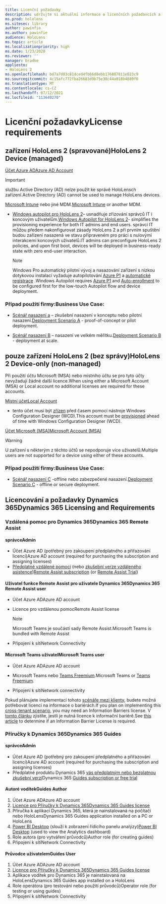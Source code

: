 ```yaml
---
title: Licenční požadavky
description: udržujte si aktuální informace o licenčních požadavcích a pokynech, které potřebujete ke správě mobilních zařízení, HoloLens a vzdálené pomoci.
ms.prod: hololens
ms.sitesec: library
author: pawinfie
ms.author: pawinfie
audience: HoloLens
ms.topic: article
ms.localizationpriority: high
ms.date: 1/23/2020
ms.reviewer: ''
manager: bradke
appliesto:
- HoloLens 2
ms.openlocfilehash: bd7a7d03c81dced4fb66d8ebb176887811e823c9
ms.sourcegitcommit: 4c15afc772fba26683d9b75e38c44a018b4889f6
ms.translationtype: MT
ms.contentlocale: cs-CZ
ms.lasthandoff: 07/12/2021
ms.locfileid: "113640270"
---
```

# <a name="license-requirements"></a><span data-ttu-id="962ba-103">Licenční požadavky</span><span class="sxs-lookup"><span data-stu-id="962ba-103">License requirements</span></span>

## <a name="hololens-2-device-managed"></a><span data-ttu-id="962ba-104">zařízení HoloLens 2 (spravované)</span><span class="sxs-lookup"><span data-stu-id="962ba-104">HoloLens 2 Device (managed)</span></span>

[<span data-ttu-id="962ba-105">Účet Azure AD</span><span class="sxs-lookup"><span data-stu-id="962ba-105">Azure AD Account</span></span>](/azure/active-directory/)

> [!IMPORTANT]
> <span data-ttu-id="962ba-106">službu Active Directory (AD) nelze použít ke správě HoloLensch zařízení.</span><span class="sxs-lookup"><span data-stu-id="962ba-106">Active Directory (AD) cannot be used to manage HoloLens devices.</span></span>

<span data-ttu-id="962ba-107">[Microsoft Intune](/mem/intune/fundamentals/what-is-intune) nebo jiné MDM.</span><span class="sxs-lookup"><span data-stu-id="962ba-107">[Microsoft Intune](/mem/intune/fundamentals/what-is-intune) or another MDM.</span></span>
- <span data-ttu-id="962ba-108">[Windows autopilot pro HoloLens 2](hololens2-autopilot.md)– usnadňuje zřizování správců IT i koncovým uživatelům.</span><span class="sxs-lookup"><span data-stu-id="962ba-108">[Windows Autopilot for HoloLens 2](hololens2-autopilot.md)- simplifies the provisioning experience for both IT admins and end users.</span></span> <span data-ttu-id="962ba-109">správci IT můžou předem nakonfigurovat zásady HoloLens 2 a při prvním spuštění budou zařízení nasazená ve stavu připraveném pro práci s nulovými interakcemi koncových uživatelů.</span><span class="sxs-lookup"><span data-stu-id="962ba-109">IT admins can preconfigure HoloLens 2 policies, and upon first boot, devices will be deployed in business-ready state with zero end-user interaction.</span></span> 

  > [!NOTE]
  > <span data-ttu-id="962ba-110">Windows Pro automatický pilotní vývoj a nasazování zařízení s nízkou dotykovou instalací vyžaduje autopilotování [Azure P1](/azure/active-directory/fundamentals/active-directory-whatis) a [automatické registrace](/mem/intune/enrollment/windows-enroll#enable-windows-10-automatic-enrollment) .</span><span class="sxs-lookup"><span data-stu-id="962ba-110">Windows Autopilot requires [Azure P1](/azure/active-directory/fundamentals/active-directory-whatis) and [Auto-enrollment](/mem/intune/enrollment/windows-enroll#enable-windows-10-automatic-enrollment) to be configured first for the low-touch Autopilot flow and device deployment.</span></span> 

### <a name="business-use-case"></a><span data-ttu-id="962ba-111">Případ použití firmy:</span><span class="sxs-lookup"><span data-stu-id="962ba-111">Business Use Case:</span></span> 

- <span data-ttu-id="962ba-112">[Scénář nasazení a](hololens-requirements.md#scenario-a-deploy-to-cloud-connected-devices) – zkušební nasazení v konceptu nebo pilotní nasazení.</span><span class="sxs-lookup"><span data-stu-id="962ba-112">[Deployment Scenario A](hololens-requirements.md#scenario-a-deploy-to-cloud-connected-devices) - proof-of-concept or pilot deployment.</span></span>

- <span data-ttu-id="962ba-113">[Scénář nasazení B](hololens-requirements.md#scenario-b-deploy-inside-your-organizations-network) – nasazení ve velkém měřítku.</span><span class="sxs-lookup"><span data-stu-id="962ba-113">[Deployment Scenario B](hololens-requirements.md#scenario-b-deploy-inside-your-organizations-network) - deployment at scale.</span></span>

## <a name="hololens-2-device-only-non-managed"></a><span data-ttu-id="962ba-114">pouze zařízení HoloLens 2 (bez správy)</span><span class="sxs-lookup"><span data-stu-id="962ba-114">HoloLens 2 Device-only (non-managed)</span></span>

<span data-ttu-id="962ba-115">Při použití účtu Microsoft (MSA) nebo místního účtu se pro tyto účty nevyžadují žádné další licence.</span><span class="sxs-lookup"><span data-stu-id="962ba-115">When using either a Microsoft Account (MSA) or Local account no additional licenses are required for these accounts.</span></span>

[<span data-ttu-id="962ba-116">Místní účet</span><span class="sxs-lookup"><span data-stu-id="962ba-116">Local Account</span></span>](/windows/security/identity-protection/access-control/local-accounts)

- <span data-ttu-id="962ba-117">tento účet musí být [zřízen](hololens-provisioning.md#provisioning-package-hololens-wizard) před časem pomocí nástroje Windows Configuration Designer (WCD).</span><span class="sxs-lookup"><span data-stu-id="962ba-117">This account must be [provisioned](hololens-provisioning.md#provisioning-package-hololens-wizard) ahead of time with Windows Configuration Designer (WCD).</span></span>

[<span data-ttu-id="962ba-118">Účet Microsoft (MSA)</span><span class="sxs-lookup"><span data-stu-id="962ba-118">Microsoft Account (MSA)</span></span>](/windows/security/identity-protection/access-control/microsoft-accounts)

> [!WARNING]
> <span data-ttu-id="962ba-119">U zařízení s některým z těchto účtů se nepodporuje více uživatelů.</span><span class="sxs-lookup"><span data-stu-id="962ba-119">Multiple users are not supported for a device using either of these accounts.</span></span>

### <a name="business-use-case"></a><span data-ttu-id="962ba-120">Případ použití firmy:</span><span class="sxs-lookup"><span data-stu-id="962ba-120">Business Use Case:</span></span> 

- <span data-ttu-id="962ba-121">[Scénář nasazení C](hololens-requirements.md#scenario-c-deploy-in-secure-offline-environment) -offline nebo zabezpečené nasazení.</span><span class="sxs-lookup"><span data-stu-id="962ba-121">[Deployment Scenario C](hololens-requirements.md#scenario-c-deploy-in-secure-offline-environment) - offline or secure deployment.</span></span>
 
## <a name="dynamics-365-licensing-and-requirements"></a><span data-ttu-id="962ba-122">Licencování a požadavky Dynamics 365</span><span class="sxs-lookup"><span data-stu-id="962ba-122">Dynamics 365 Licensing and Requirements</span></span>

### <a name="dynamics-365-remote-assist"></a><span data-ttu-id="962ba-123">Vzdálená pomoc pro Dynamics 365</span><span class="sxs-lookup"><span data-stu-id="962ba-123">Dynamics 365 Remote Assist</span></span> 

#### <a name="admin"></a><span data-ttu-id="962ba-124">správce</span><span class="sxs-lookup"><span data-stu-id="962ba-124">Admin</span></span>

- <span data-ttu-id="962ba-125">Účet Azure AD (potřebný pro zakoupení předplatného a přiřazování licencí)</span><span class="sxs-lookup"><span data-stu-id="962ba-125">Azure AD account (required for purchasing the subscription and assigning licenses)</span></span>
- <span data-ttu-id="962ba-126">[Předplatné vzdálené pomoci](/dynamics365/mixed-reality/remote-assist/buy-and-deploy-remote-assist) (nebo [zkušební verze vzdáleného asistence](/dynamics365/mixed-reality/remote-assist/try-remote-assist))</span><span class="sxs-lookup"><span data-stu-id="962ba-126">[Remote Assist subscription](/dynamics365/mixed-reality/remote-assist/buy-and-deploy-remote-assist) (or [Remote Assist Trial](/dynamics365/mixed-reality/remote-assist/try-remote-assist))</span></span>
    
#### <a name="dynamics-365-remote-assist-user"></a><span data-ttu-id="962ba-127">Uživatel funkce Remote Assist pro uživatele Dynamics 365</span><span class="sxs-lookup"><span data-stu-id="962ba-127">Dynamics 365 Remote Assist user</span></span>

- <span data-ttu-id="962ba-128">Účet Azure AD</span><span class="sxs-lookup"><span data-stu-id="962ba-128">Azure AD account</span></span>

- <span data-ttu-id="962ba-129">Licence pro vzdálenou pomoc</span><span class="sxs-lookup"><span data-stu-id="962ba-129">Remote Assist license</span></span> 

  > [!NOTE]
  > <span data-ttu-id="962ba-130">Microsoft Teams je součástí sady Remote Assist.</span><span class="sxs-lookup"><span data-stu-id="962ba-130">Microsoft Teams is bundled with Remote Assist</span></span>

- <span data-ttu-id="962ba-131">Připojení k síti</span><span class="sxs-lookup"><span data-stu-id="962ba-131">Network Connectivity</span></span>

#### <a name="microsoft-teams-user"></a><span data-ttu-id="962ba-132">Microsoft Teams uživatel</span><span class="sxs-lookup"><span data-stu-id="962ba-132">Microsoft Teams user</span></span>

- <span data-ttu-id="962ba-133">Účet Azure AD</span><span class="sxs-lookup"><span data-stu-id="962ba-133">Azure AD account</span></span>

- <span data-ttu-id="962ba-134">Microsoft Teams nebo [Teams Freemium](https://products.office.com/microsoft-teams/free).</span><span class="sxs-lookup"><span data-stu-id="962ba-134">Microsoft Teams or [Teams Freemium](https://products.office.com/microsoft-teams/free).</span></span>

- <span data-ttu-id="962ba-135">Připojení k síti</span><span class="sxs-lookup"><span data-stu-id="962ba-135">Network connectivity</span></span>

<span data-ttu-id="962ba-136">Pokud plánujete implementaci tohoto [scénáře mezi klienty](/dynamics365/mixed-reality/remote-assist/cross-tenant-overview#scenario-2-leasing-services-to-other-tenants), budete možná potřebovat licenci na informace o bariérách.</span><span class="sxs-lookup"><span data-stu-id="962ba-136">If you plan on implementing this [cross-tenant scenario](/dynamics365/mixed-reality/remote-assist/cross-tenant-overview#scenario-2-leasing-services-to-other-tenants), you may need an Information Barriers license.</span></span> <span data-ttu-id="962ba-137">V [tomto článku](/dynamics365/mixed-reality/remote-assist/cross-tenant-licensing-implementation#step-1-determine-if-information-barriers-are-necessary) zjistíte, jestli je nutná licence k informační bariérě.</span><span class="sxs-lookup"><span data-stu-id="962ba-137">See [this article](/dynamics365/mixed-reality/remote-assist/cross-tenant-licensing-implementation#step-1-determine-if-information-barriers-are-necessary) to determine if an Information Barrier License is required.</span></span>

### <a name="dynamics-365-guides"></a><span data-ttu-id="962ba-138">Příručky k Dynamics 365</span><span class="sxs-lookup"><span data-stu-id="962ba-138">Dynamics 365 Guides</span></span> 

#### <a name="admin"></a><span data-ttu-id="962ba-139">správce</span><span class="sxs-lookup"><span data-stu-id="962ba-139">Admin</span></span>

- <span data-ttu-id="962ba-140">Účet Azure AD (potřebný pro zakoupení předplatného a přiřazování licencí)</span><span class="sxs-lookup"><span data-stu-id="962ba-140">Azure AD account (required for purchasing the subscription and assigning licenses)</span></span>
- <span data-ttu-id="962ba-141">Předplatné produktu Dynamics 365 [vás předplatným nebo bezplatnou zkušební verzí](/dynamics365/mixed-reality/guides/setup-step-one)</span><span class="sxs-lookup"><span data-stu-id="962ba-141">Dynamics 365 [Guides subscription or free trial](/dynamics365/mixed-reality/guides/setup-step-one)</span></span>

#### <a name="guides-author"></a><span data-ttu-id="962ba-142">Autoré vodítek</span><span class="sxs-lookup"><span data-stu-id="962ba-142">Guides Author</span></span>

1. <span data-ttu-id="962ba-143">Účet Azure AD</span><span class="sxs-lookup"><span data-stu-id="962ba-143">Azure AD account</span></span>
1. [<span data-ttu-id="962ba-144">Licence pro Příručky k Dynamics 365</span><span class="sxs-lookup"><span data-stu-id="962ba-144">Dynamics 365 Guides license</span></span>](/dynamics365/mixed-reality/guides/requirements)
1. <span data-ttu-id="962ba-145">Příručka k aplikaci Dynamics 365, která je nainstalovaná na počítači nebo HoloLens</span><span class="sxs-lookup"><span data-stu-id="962ba-145">Dynamics 365 Guides application installed on a PC or HoloLens</span></span>
1. <span data-ttu-id="962ba-146">[Power BI Desktop](https://powerbi.microsoft.com/desktop/) (slouží k zobrazení řídicího panelu analýzy)</span><span class="sxs-lookup"><span data-stu-id="962ba-146">[Power BI Desktop](https://powerbi.microsoft.com/desktop/) (used to view the Analytics dashboard)</span></span>
1. <span data-ttu-id="962ba-147">Role autora (pro vytváření průvodců)</span><span class="sxs-lookup"><span data-stu-id="962ba-147">Author role (for creating guides)</span></span>
1. <span data-ttu-id="962ba-148">Připojení k síti</span><span class="sxs-lookup"><span data-stu-id="962ba-148">Network Connectivity</span></span>

#### <a name="guides-user"></a><span data-ttu-id="962ba-149">Průvodce uživatelem</span><span class="sxs-lookup"><span data-stu-id="962ba-149">Guides User</span></span>

1. <span data-ttu-id="962ba-150">Účet Azure AD</span><span class="sxs-lookup"><span data-stu-id="962ba-150">Azure AD account</span></span>
1. [<span data-ttu-id="962ba-151">Licence pro Příručky k Dynamics 365</span><span class="sxs-lookup"><span data-stu-id="962ba-151">Dynamics 365 Guides license</span></span>](/dynamics365/mixed-reality/guides/requirements)
1. <span data-ttu-id="962ba-152">Aplikace vodítek pro Dynamics 365 je nainstalovaná na HoloLens</span><span class="sxs-lookup"><span data-stu-id="962ba-152">Dynamics 365 Guides app installed on a HoloLens</span></span>
1. <span data-ttu-id="962ba-153">Role operátora (pro testování nebo použití průvodců)</span><span class="sxs-lookup"><span data-stu-id="962ba-153">Operator role (for testing or using guides)</span></span>
1. <span data-ttu-id="962ba-154">Připojení k síti</span><span class="sxs-lookup"><span data-stu-id="962ba-154">Network Connectivity</span></span>
